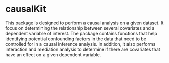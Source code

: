 # causalKit

This package is designed to perform a causal analysis on a given dataset. It focus on determining the relationship between several covariates and a dependent variable of interest. The package contains functions that help identifying potential confounding factors in the data that need to be controlled for in a causal inference analysis. In addition, it also performs interaction and mediation analysis to determine if there are covariates that have an effect on a given dependent variable. 
